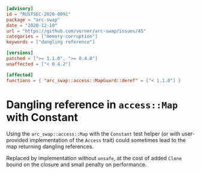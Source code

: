```toml
[advisory]
id = "RUSTSEC-2020-0091"
package = "arc-swap"
date = "2020-12-10"
url = "https://github.com/vorner/arc-swap/issues/45"
categories = ["memory-corruption"]
keywords = ["dangling reference"]

[versions]
patched = [">= 1.1.0", ">= 0.4.8"]
unaffected = ["< 0.4.2"]

[affected]
functions = { "arc_swap::access::MapGuard::deref" = ["< 1.1.0"] }
```

# Dangling reference in `access::Map` with Constant

Using the `arc_swap::access::Map` with the `Constant` test helper (or with
user-provided implementation of the `Access` trait) could sometimes lead to the
map returning dangling references.

Replaced by implementation without `unsafe`, at the cost of added `Clone` bound
on the closure and small penalty on performance.
